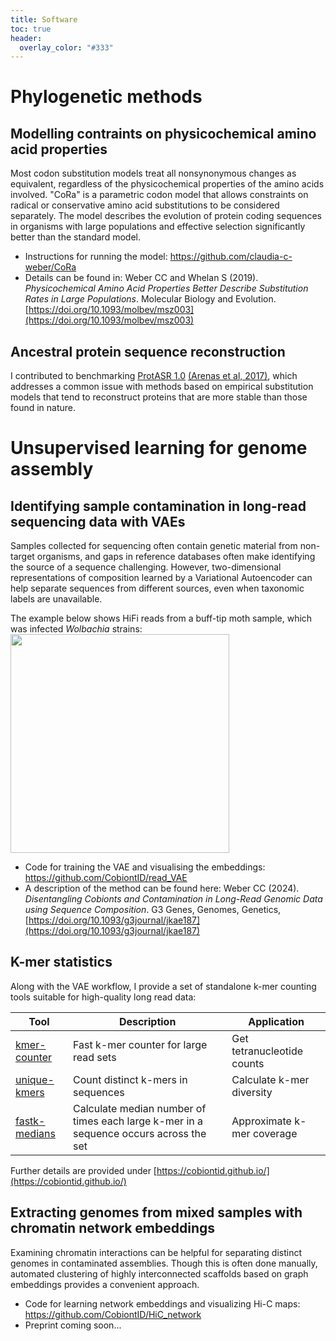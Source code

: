 ```yaml
---
title: Software
toc: true
header:
  overlay_color: "#333"
---
```


# Phylogenetic methods
## Modelling contraints on physicochemical amino acid properties

Most codon substitution models treat all nonsynonymous changes as equivalent, regardless of the physicochemical properties of the amino acids involved. "CoRa" is a parametric codon model that allows constraints on radical or conservative amino acid substitutions to be considered separately. The model describes the evolution of protein coding sequences in organisms with large populations and effective selection significantly better than the standard model.

- Instructions for running the model: https://github.com/claudia-c-weber/CoRa
- Details can be found in: Weber CC and Whelan S (2019). _Physicochemical Amino Acid Properties Better Describe Substitution Rates in Large Populations_. Molecular Biology and Evolution. [https://doi.org/10.1093/molbev/msz003](https://doi.org/10.1093/molbev/msz003)



## Ancestral protein sequence reconstruction

I contributed to benchmarking [ProtASR 1.0](https://github.com/MiguelArenas/protasr) [(Arenas et al, 2017)](https://academic.oup.com/sysbio/article/66/6/1054/2840014), which addresses a common issue with methods based on empirical substitution models that tend to reconstruct proteins that are more stable than those found in nature. 


# Unsupervised learning for genome assembly
## Identifying sample contamination in long-read sequencing data with VAEs
Samples collected for sequencing often contain genetic material from non-target organisms, and gaps in reference databases often make identifying the source of a sequence challenging. However, two-dimensional representations of composition learned by a Variational Autoencoder can help separate sequences from different sources, even when taxonomic labels are unavailable.

The example below shows HiFi reads from a buff-tip moth sample, which was infected _Wolbachia_ strains:
<img src="https://github.com/user-attachments/assets/ac9bf758-5680-44d9-8a94-b0a873de1791" width=350>

- Code for training the VAE and visualising the embeddings: https://github.com/CobiontID/read_VAE
- A description of the method can be found here: Weber CC (2024). _Disentangling Cobionts and Contamination in Long-Read Genomic Data using Sequence Composition_. G3 Genes, Genomes, Genetics, [https://doi.org/10.1093/g3journal/jkae187](https://doi.org/10.1093/g3journal/jkae187)



## K-mer statistics
Along with the VAE workflow, I provide a set of standalone k-mer counting tools suitable for high-quality long read data:

| Tool | Description | Application |
|--|--|--|
| [kmer-counter](https://github.com/CobiontID/kmer-counter) | Fast k-mer counter for large read sets | Get tetranucleotide counts |
| [unique-kmers](https://github.com/CobiontID/unique-kmer-counts) | Count distinct k-mers in sequences | Calculate k-mer diversity |
| [fastk-medians](https://github.com/CobiontID/fastk-medians) | Calculate median number of times each large k-mer in a sequence occurs across the set | Approximate k-mer coverage |

Further details are provided under [https://cobiontid.github.io/](https://cobiontid.github.io/)


## Extracting genomes from mixed samples with chromatin network embeddings
Examining chromatin interactions can be helpful for separating distinct genomes in contaminated assemblies. Though this is often done manually, automated clustering of highly interconnected scaffolds based on graph embeddings provides a convenient approach.

- Code for learning network embeddings and visualizing Hi-C maps: https://github.com/CobiontID/HiC_network
- Preprint coming soon...


